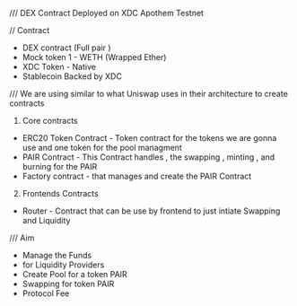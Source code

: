 /// DEX Contract Deployed on XDC Apothem Testnet

// Contract

- DEX contract (Full pair )
- Mock token 1 - WETH (Wrapped Ether)
- XDC Token - Native
- Stablecoin Backed by XDC

/// We are using similar to what Uniswap uses in their architecture to create contracts

1. Core contracts

- ERC20 Token Contract - Token contract for the tokens we are gonna use and one token for the pool managment
- PAIR Contract - This Contract handles , the swapping , minting , and burning for the PAIR
- Factory contract - that manages and create the PAIR Contract

2. Frontends Contracts

- Router - Contract that can be use by frontend to just intiate Swapping and Liquidity

/// Aim

- Manage the Funds
- for Liquidity Providers
- Create Pool for a token PAIR
- Swapping for token PAIR
- Protocol Fee
